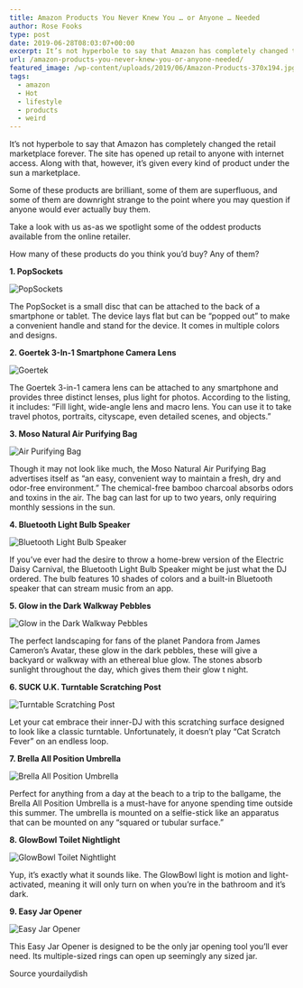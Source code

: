 ```yaml
---
title: Amazon Products You Never Knew You … or Anyone … Needed
author: Rose Fooks
type: post
date: 2019-06-28T08:03:07+00:00
excerpt: It’s not hyperbole to say that Amazon has completely changed the retail marketplace forever. The site has opened up retail to anyone with internet access.
url: /amazon-products-you-never-knew-you-or-anyone-needed/
featured_image: /wp-content/uploads/2019/06/Amazon-Products-370x194.jpg
tags:
  - amazon
  - Hot
  - lifestyle
  - products
  - weird
---
```

It’s not hyperbole to say that Amazon has completely changed the retail marketplace forever. The site has opened up retail to anyone with internet access. Along with that, however, it’s given every kind of product under the sun a marketplace.


  Some of these products are brilliant, some of them are superfluous, and some of them are downright strange to the point where you may question if anyone would ever actually buy them.



  Take a look with us as-as we spotlight some of the oddest products available from the online retailer.



  How many of these products do you think you’d buy? Any of them?


**1. PopSockets**

![PopSockets](/wp-content/uploads/2019/06/61p67Aj-u1L._SL1000_-300x171.jpg)


  The PopSocket is a small disc that can be attached to the back of a smartphone or tablet. The device lays flat but can be “popped out” to make a convenient handle and stand for the device. It comes in multiple colors and designs.


**2. Goertek 3-In-1 Smartphone Camera Lens**

![Goertek ](/wp-content/uploads/2019/06/61II6po0XwL._SL1000_-300x169.jpg)


  The Goertek 3-in-1 camera lens can be attached to any smartphone and provides three distinct lenses, plus light for photos. According to the listing, it includes: “Fill light, wide-angle lens and macro lens. You can use it to take travel photos, portraits, cityscape, even detailed scenes, and objects.”


**3. Moso Natural Air Purifying Bag**

![Air Purifying Bag](/wp-content/uploads/2019/06/91LwCGCK2NL._SL1500_-300x170.jpg)


  Though it may not look like much, the Moso Natural Air Purifying Bag advertises itself as “an easy, convenient way to maintain a fresh, dry and odor-free environment.” The chemical-free bamboo charcoal absorbs odors and toxins in the air. The bag can last for up to two years, only requiring monthly sessions in the sun.


**4. Bluetooth Light Bulb Speaker**

![Bluetooth Light Bulb Speaker](/wp-content/uploads/2019/06/bluetooth-bulb-300x300.jpg)


  If you’ve ever had the desire to throw a home-brew version of the Electric Daisy Carnival, the Bluetooth Light Bulb Speaker might be just what the DJ ordered. The bulb features 10 shades of colors and a built-in Bluetooth speaker that can stream music from an app.


**5. Glow in the Dark Walkway Pebbles**

![Glow in the Dark Walkway Pebbles](/wp-content/uploads/2019/06/81wTZ4sjoPL._SL1500_-300x170.jpg)


  The perfect landscaping for fans of the planet Pandora from James Cameron’s Avatar, these glow in the dark pebbles, these will give a backyard or walkway with an ethereal blue glow. The stones absorb sunlight throughout the day, which gives them their glow t night.


**6. SUCK U.K. Turntable Scratching Post**

![Turntable Scratching Post](/wp-content/uploads/2019/06/61gRiray9L._SL1018_-300x169.jpg)


  Let your cat embrace their inner-DJ with this scratching surface designed to look like a classic turntable. Unfortunately, it doesn’t play “Cat Scratch Fever” on an endless loop.


**7. Brella All Position Umbrella**

![Brella All Position Umbrella](/wp-content/uploads/2019/06/71hzmiy5esL._SL1500_-300x170.jpg)

Perfect for anything from a day at the beach to a trip to the ballgame, the Brella All Position Umbrella is a must-have for anyone spending time outside this summer. The umbrella is mounted on a selfie-stick like an apparatus that can be mounted on any “squared or tubular surface.”

**8. GlowBowl Toilet Nightlight**

![GlowBowl Toilet Nightlight](/wp-content/uploads/2019/06/71rngd8UvL._SL1500_-300x170.jpg)

Yup, it’s exactly what it sounds like. The GlowBowl light is motion and light-activated, meaning it will only turn on when you’re in the bathroom and it’s dark.

**9. Easy Jar Opener**

![Easy Jar Opener](/wp-content/uploads/2019/06/81Ao098LtkL._SL1500_-300x169.jpg)


  This Easy Jar Opener is designed to be the only jar opening tool you’ll ever need. Its multiple-sized rings can open up seemingly any sized jar.



  Source yourdailydish

